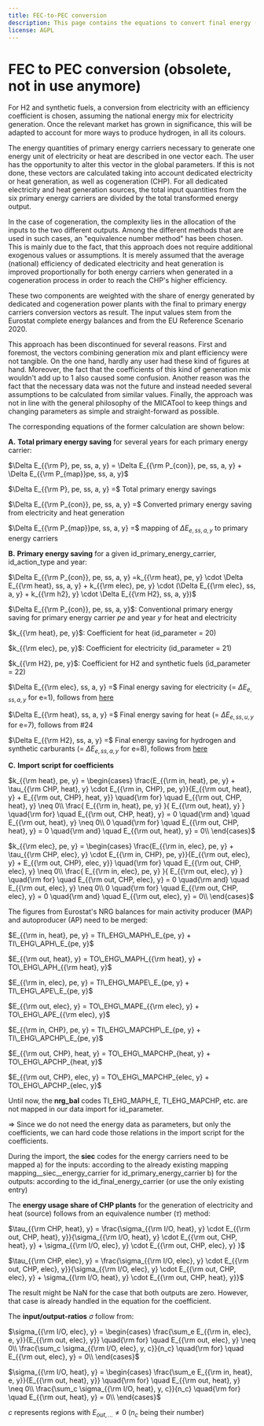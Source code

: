 ```yaml
---
title: FEC-to-PEC conversion
description: This page contains the equations to convert final energy (FEC) to primary energy consumption (PEC).
license: AGPL
---
```


<!--
© 2024, 2025 Fraunhofer-Gesellschaft e.V., München

SPDX-License-Identifier: AGPL-3.0-or-later
-->

FEC to PEC conversion (obsolete, not in use anymore)
===

For H2 and synthetic fuels, a conversion from electricity with an efficiency coefficient
is chosen, assuming the national energy mix for electricity generation. Once the 
relevant market has grown in significance, this will be adapted to
account for more ways to produce hydrogen, in all its colours.

The energy quantities of primary energy carriers necessary to generate one energy 
unit of electricity or heat are described in one vector each. The user has the
opportunity to alter this vector in the global parameters. If this is not done, 
these vectors are calculated taking into account dedicated electricity or heat
generation, as well as cogeneration (CHP). For all dedicated electricity and heat 
generation sources, the total input quantities from the six primary energy carriers are 
divided by the total transformed energy output.

In the case of cogeneration, the complexity lies in the allocation of the inputs to the 
two different outputs. Among the different methods that are used in such cases, an
"equivalence number method" has been chosen. This is mainly due to the fact, that this
approach does not require additional exogenous values or assumptions. It is merely
assumed that the average (national) efficiency of dedicated electricity and heat
generation is improved proportionally for both energy carriers when generated in a
cogeneration process in order to reach the CHP's higher efficiency. 

These two components are weighted with the share of energy generated by dedicated and
cogeneration power plants with the final to primary energy carriers conversion vectors
as result. The input values stem from the Eurostat complete energy balances and from
the EU Reference Scenario 2020. 

This approach has been discontinued for several reasons. First and foremost, the vectors combining generation mix and plant efficiency were not tangible. On the one hand, hardly any user had these kind of figures at hand. Moreover, the fact that the coefficients of this kind of generation mix wouldn't add up to 1 also caused some confusion. Another reason was the fact that the necessary data was not the future and instead needed several assumptions to be calculated from similar values. Finally, the approach was not in line with the general philosophy of the MICATool to keep things and changing parameters as simple and straight-forward as possible.

The corresponding equations of the former calculation are shown below:

**A.** **Total primary energy saving** for several years for each primary energy carrier:

$\Delta E_{{\rm P}, pe, ss, a, y} = \Delta E_{{\rm P_{con}}, pe, ss, a, y} + \Delta E_{{\rm P_{map}}pe, ss, a, y}$

$\Delta E_{{\rm P}, pe, ss, a, y} =$ Total primary energy savings 

$\Delta E_{{\rm P_{con}}, pe, ss, a, y} =$ Converted primary energy saving from electricity and heat generation

$\Delta E_{{\rm P_{map}}pe, ss, a, y} =$ mapping of $\Delta E_{e, ss, a, y}$ to primary energy carriers



**B.** **Primary energy saving** for a given id_primary_energy_carrier, id_action_type and year:

$\Delta E_{{\rm P_{con}}, pe, ss, a, y} =k_{{\rm heat}, pe, y} \cdot \Delta E_{{\rm heat}, ss, a, y} + k_{{\rm elec}, pe, y} \cdot (\Delta E_{{\rm elec}, ss, a, y} + k_{{\rm h2}, y} \cdot \Delta E_{{\rm H2}, ss, a, y})$

$\Delta E_{{\rm P_{con}}, pe, ss, a, y}$: Conventional primary energy saving for primary energy carrier $pe$ and year $y$ for heat and electricity

$k_{{\rm heat}, pe, y}$: Coefficient for heat (id_parameter = 20)

$k_{{\rm elec}, pe, y}$: Coefficient for electricity (id_parameter = 21)

$k_{{\rm H2}, pe, y}$: Coefficient for H2 and synthetic fuels (id_parameter = 22)

$\Delta E_{{\rm elec}, ss, a, y} =$ Final energy saving for electricity (= $\Delta E_{e, ss, a, y}$ for e=1), follows from [here](./lambda_chi.md)

$\Delta E_{{\rm heat}, ss, a, y} =$ Final energy saving for heat (= $\Delta E_{e, ss, u, y}$ for e=7), follows from #24

$\Delta E_{{\rm H2}, ss, a, y} =$ Final energy saving for hydrogen and synthetic carburants (= $\Delta E_{e, ss, a, y}$ for e=8), follows from [here](./lambda_chi.md)

**C.** **Import script for coefficients**

$k_{{\rm heat}, pe, y} =
\begin{cases}
      \frac{E_{{\rm in, heat}, pe, y} + \tau_{{\rm CHP, heat}, y} \cdot E_{{\rm in, CHP}, pe, y}}{E_{{\rm out, heat}, y} + E_{{\rm out, CHP}, heat, y}} \quad{\rm for} \quad E_{{\rm out, CHP, heat}, y} \neq 0\\ 
      \frac{ E_{{\rm in, heat}, pe, y} }{ E_{{\rm out, heat}, y} } \quad{\rm for} \quad E_{{\rm out, CHP, heat}, y} = 0 \quad{\rm and} \quad E_{{\rm out, heat}, y} \neq 0\\ 
0 \quad{\rm for} \quad E_{{\rm out, CHP, heat}, y} = 0 \quad{\rm and} \quad E_{{\rm out, heat}, y} = 0\\       
\end{cases}$

$k_{{\rm elec}, pe, y} =
\begin{cases}
      \frac{E_{{\rm in, elec}, pe, y} + \tau_{{\rm CHP, elec}, y} \cdot E_{{\rm in, CHP}, pe, y}}{E_{{\rm out, elec}, y} + E_{{\rm out, CHP}, elec, y}} \quad{\rm for} \quad E_{{\rm out, CHP, elec}, y} \neq 0\\ 
      \frac{ E_{{\rm in, elec}, pe, y} }{ E_{{\rm out, elec}, y} } \quad{\rm for} \quad E_{{\rm out, CHP, elec}, y} = 0 \quad{\rm and} \quad E_{{\rm out, elec}, y} \neq 0\\ 
0 \quad{\rm for} \quad E_{{\rm out, CHP, elec}, y} = 0 \quad{\rm and} \quad E_{{\rm out, elec}, y} = 0\\       
\end{cases}$

The figures from Eurostat's NRG balances for main activity producer (MAP) and autoproducer (AP) need to be merged:

$E_{{\rm in, heat}, pe, y} = TI\_EHG\_MAPH\_E_{pe, y} + TI\_EHG\_APH\_E_{pe, y}$

$E_{{\rm out, heat}, y} = TO\_EHG\_MAPH_{{\rm heat}, y} + TO\_EHG\_APH_{{\rm heat}, y}$

$E_{{\rm in, elec}, pe, y} = TI\_EHG\_MAPE\_E_{pe, y} + TI\_EHG\_APE\_E_{pe, y}$

$E_{{\rm out, elec}, y} = TO\_EHG\_MAPE_{{\rm elec}, y} + TO\_EHG\_APE_{{\rm elec}, y}$

$E_{{\rm in, CHP}, pe, y} = TI\_EHG\_MAPCHP\_E_{pe, y} + TI\_EHG\_APCHP\_E_{pe, y}$

$E_{{\rm out, CHP}, heat, y} = TO\_EHG\_MAPCHP_{heat, y} + TO\_EHG\_APCHP_{heat, y}$

$E_{{\rm out, CHP}, elec, y} = TO\_EHG\_MAPCHP_{elec, y} + TO\_EHG\_APCHP_{elec, y}$

Until now, the **nrg_bal** codes TI_EHG_MAPH_E, TI_EHG_MAPCHP, etc. are not mapped in our data import for id_parameter.

=> Since we do not need the energy data as parameters, but only the coefficients, we can hard code those relations in the import script for the coefficients.  

During the import, the **siec** codes for the energy carriers need to be mapped 
a) for the inputs: according to the already existing mapping mapping__siec__energy_carrier for id_primary_energy_carrier
b) for the outputs: according to the id_final_energy_carrier (or use the only existing entry)

The **energy usage share of CHP plants** for the generation of electricity and heat (source) follows from an equivalence number ($\tau$) method:

$\tau_{{\rm CHP, heat}, y} = \frac{\sigma_{{\rm I/O, heat}, y} \cdot E_{{\rm out, CHP, heat}, y}}{\sigma_{{\rm I/O, heat}, y} \cdot E_{{\rm out, CHP, heat}, y} + \sigma_{{\rm I/O, elec}, y} \cdot E_{{\rm out, CHP, elec}, y} }$

$\tau_{{\rm CHP, elec}, y} = \frac{\sigma_{{\rm I/O, elec}, y} \cdot E_{{\rm out, CHP, elec}, y}}{\sigma_{{\rm I/O, elec}, y} \cdot E_{{\rm out, CHP, elec}, y} + \sigma_{{\rm I/O, heat}, y} \cdot E_{{\rm out, CHP, heat}, y}}$

The result might be NaN for the case that both outputs are zero. However, that case is already handled in the equation for the coefficient. 


The **input/output-ratios** $\sigma$ follow from:

$\sigma_{{\rm I/O, elec}, y} = 
\begin{cases}
\frac{\sum_e E_{{\rm in, elec}, e, y}}{E_{{\rm out, elec}, y}} \quad{\rm for} \quad E_{{\rm out, elec}, y} \neq 0\\ 
\frac{\sum_c \sigma_{{\rm I/O, elec}, y, c}}{n_c} \quad{\rm for} \quad E_{{\rm out, elec}, y} = 0\\     
\end{cases}$

$\sigma_{{\rm I/O, heat}, y} = 
\begin{cases}
\frac{\sum_e E_{{\rm in, heat}, e, y}}{E_{{\rm out, heat}, y}} \quad{\rm for} \quad E_{{\rm out, heat}, y} \neq 0\\ 
\frac{\sum_c \sigma_{{\rm I/O, heat}, y, c}}{n_c} \quad{\rm for} \quad E_{{\rm out, heat}, y} = 0\\     
\end{cases}$

$c$ represents regions with $E_{out, ...} \neq \textrm{0}$ ($n_c$ being their number)
